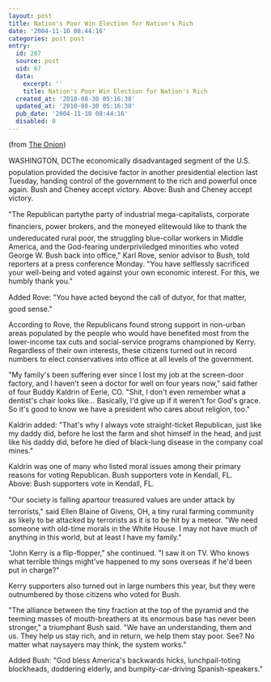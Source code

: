 ```yaml
---
layout: post
title: Nation's Poor Win Election for Nation's Rich
date: '2004-11-10 08:44:16'
categories: post post
entry:
  id: 207
  source: post
  uid: 67
  data:
    excerpt: ''
    title: Nation's Poor Win Election for Nation's Rich
  created_at: '2010-08-30 05:16:38'
  updated_at: '2010-08-30 05:16:38'
  pub_date: '2004-11-10 08:44:16'
  disabled: 0
---
```

(from <a
href="http://www.theonion.com/news/index.php?issue=4045&n=0&ref=myy">The
Onion</a>)

WASHINGTON, DCThe economically disadvantaged segment
of the U.S. population provided the decisive factor in
another presidential election last Tuesday, handing
control of the government to the rich and powerful
once again.
Bush and Cheney accept victory.	
Above: Bush and Cheney accept victory.

"The Republican partythe party of industrial
mega-capitalists, corporate financiers, power brokers,
and the moneyed elitewould like to thank the
undereducated rural poor, the struggling blue-collar
workers in Middle America, and the God-fearing
underpriviledged minorities who voted George W. Bush
back into office," Karl Rove, senior advisor to Bush,
told reporters at a press conference Monday. "You have
selflessly sacrificed your well-being and voted
against your own economic interest. For this, we
humbly thank you."

Added Rove: "You have acted beyond the call of
dutyor, for that matter, good sense."

According to Rove, the Republicans found strong
support in non-urban areas populated by the people who
would have benefited most from the lower-income tax
cuts and social-service programs championed by Kerry.
Regardless of their own interests, these citizens
turned out in record numbers to elect conservatives
into office at all levels of the government.

"My family's been suffering ever since I lost my job
at the screen-door factory, and I haven't seen a
doctor for well on four years now," said father of
four Buddy Kaldrin of Eerie, CO. "Shit, I don't even
remember what a dentist's chair looks like...
Basically, I'd give up if it weren't for God's grace.
So it's good to know we have a president who cares
about religion, too."

Kaldrin added: "That's why I always vote
straight-ticket Republican, just like my daddy did,
before he lost the farm and shot himself in the head,
and just like his daddy did, before he died of
black-lung disease in the company coal mines."

Kaldrin was one of many who listed moral issues among
their primary reasons for voting Republican.
Bush supporters vote in Kendall, FL.	
Above: Bush supporters vote in Kendall, FL.

"Our society is falling apartour treasured values are
under attack by terrorists," said Ellen Blaine of
Givens, OH, a tiny rural farming community as likely
to be attacked by terrorists as it is to be hit by a
meteor. "We need someone with old-time morals in the
White House. I may not have much of anything in this
world, but at least I have my family."

"John Kerry is a flip-flopper," she continued. "I saw
it on TV. Who knows what terrible things might've
happened to my sons overseas if he'd been put in
charge?"

Kerry supporters also turned out in large numbers this
year, but they were outnumbered by those citizens who
voted for Bush.

"The alliance between the tiny fraction at the top of
the pyramid and the teeming masses of mouth-breathers
at its enormous base has never been stronger," a
triumphant Bush said. "We have an understanding, them
and us. They help us stay rich, and in return, we help
them stay poor. See? No matter what naysayers may
think, the system works."

Added Bush: "God bless America's backwards hicks,
lunchpail-toting blockheads, doddering elderly, and
bumpity-car-driving Spanish-speakers." 
